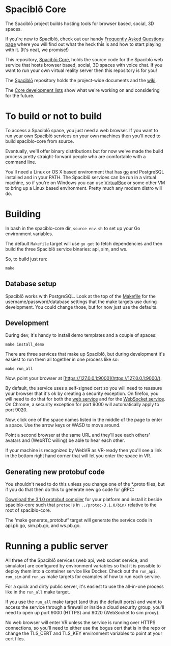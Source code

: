 # Spaciblō Core

The Spaciblō project builds hosting tools for browser based, social, 3D spaces.

If you're new to Spaciblō, check out our handy [Frequently Asked Questions page](https://github.com/Spaciblo/spaciblo/wiki/Frequently-Asked-Questions) where you will find out what the heck this is and how to start playing with it. (It's neat, we promise!)

This repository, [Spaciblō Core](https://github.com/Spaciblo/spaciblo-core), holds the source code for the Spaciblō web service that hosts browser based, social, 3D spaces with voice chat. If you want to run your own virtual reality server then this repository is for you!

The [Spaciblō](https://github.com/Spaciblo/spaciblo) repository holds the project-wide documents and the [wiki](https://github.com/Spaciblo/spaciblo/wiki). 

The [Core development lists](https://github.com/orgs/Spaciblo/projects/1) show what we're working on and considering for the future.

# To build or not to build

To access a Spaciblō space, you just need a web browser. If you want to run your own Spaciblō services on your own machines then you'll need to build spaciblo-core from source.

Eventually, we'll offer binary distributions but for now we've made the build process pretty straight-forward people who are comfortable with a command line.

You'll need a Linux or OS X based environment that has [go](https://golang.org/) and PostgreSQL installed and in your PATH. The Spaciblō services can be run in a virtual machine, so if you're on Windows you can use [VirtualBox](https://www.virtualbox.org/) or some other VM to bring up a Linux based environment. Pretty much any modern distro will do.

# Building

In bash in the spaciblo-core dir, `source env.sh` to set up your Go environment variables.

The default `Makefile` target will use `go get` to fetch dependencies and then build the three Spaciblō service binaries: api, sim, and ws.

So, to build just run:

	make

## Database setup

Spaciblō works with PostgreSQL. Look at the top of the [Makefile](https://github.com/Spaciblo/spaciblo-core/blob/master/Makefile) for the username/password/database settings that the make targets use during development. You could change those, but for now just use the defaults.

## Development

During dev, it's handy to install demo templates and a couple of spaces:

	make install_demo

There are three services that make up Spaciblō, but during development it's easiest to run them all together in one process like so:

	make run_all

Now, point your browser at [https://127.0.0.1:9000](https://127.0.0.1:9000/).

By default, the service uses a self-signed cert so you will need to reassure your browser that it's ok by creating a security exception. On firefox, you will need to do that for both the [web service](https://127.0.0.1:9000/) and for the [WebSocket service](https://127.0.0.1:9020/). On Chrome, a security exception for port 9000 will automatically apply to port 9020.

Now, click one of the space names listed in the middle of the page to enter a space. Use the arrow keys or WASD to move around.

Point a second browser at the same URL and they'll see each others' avatars and (WebRTC willing) be able to hear each other.

If your machine is recognized by WebVR as VR-ready then you'll see a link in the bottom right hand corner that will let you enter the space in VR. 

## Generating new protobuf code

You shouldn't need to do this unless you change one of the *.proto files, but if you do that then do this to generate new go code for gRPC:

[Download the 3.1.0 protobuf compiler](https://github.com/google/protobuf/releases) for your platform and install it beside spaciblo-core such that `protoc` is in `../protoc-3.1.0/bin/` relative to the root of spaciblo-core.

The 'make generate_protobuf' target will generate the service code in api.pb.go, sim.pb.go, and ws.pb.go.

# Running a public server

All three of the Spaciblō services (web api, web socket service, and simulator) are configured by environment variables so that it is possible to deploy them into a container service like Docker. Check out the `run_api`, `run_sim` and `run_ws` make targets for examples of how to run each service.

For a quick and dirty public server, it's easiest to use the all-in-one process like in the `run_all` make target.

If you use the `run_all` make target (and thus the default ports) and want to access the service through a firewall or inside a cloud security group, you'll need to open up port 9000 (HTTPS) and 9020 (WebSocket to sim proxy).

No web browser will enter VR unless the service is running over HTTPS connections, so you'll need to either use the bogus cert that is in the repo or change the TLS_CERT and TLS_KEY environment variables to point at your cert files.
 
